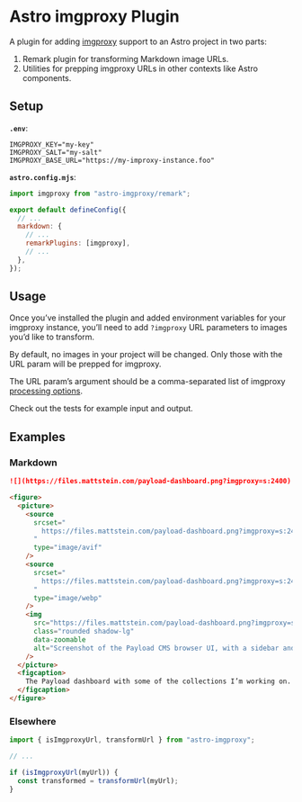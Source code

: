 # Astro imgproxy Plugin

A plugin for adding [imgproxy](https://github.com/imgproxy/imgproxy) support to an Astro project in two parts:

1. Remark plugin for transforming Markdown image URLs.
2. Utilities for prepping imgproxy URLs in other contexts like Astro components.

## Setup

**`.env`**:

```shell
IMGPROXY_KEY="my-key"
IMGPROXY_SALT="my-salt"
IMGPROXY_BASE_URL="https://my-improxy-instance.foo"
```

**`astro.config.mjs`**:

```js
import imgproxy from "astro-imgproxy/remark";

export default defineConfig({
  // ...
  markdown: {
    // ...
    remarkPlugins: [imgproxy],
    // ...
  },
});
```

## Usage

Once you’ve installed the plugin and added environment variables for your imgproxy instance, you’ll need to add `?imgproxy` URL parameters to images you’d like to transform.

By default, no images in your project will be changed. Only those with the URL param will be prepped for imgproxy.

The URL param’s argument should be a comma-separated list of imgproxy [processing options](https://docs.imgproxy.net/generating_the_url?id=processing-options).

Check out the tests for example input and output.

## Examples

### Markdown

```md
![](https://files.mattstein.com/payload-dashboard.png?imgproxy=s:2400)
```

```html
<figure>
  <picture>
    <source
      srcset="
        https://files.mattstein.com/payload-dashboard.png?imgproxy=s:2400,f:avif,q:95
      "
      type="image/avif"
    />
    <source
      srcset="
        https://files.mattstein.com/payload-dashboard.png?imgproxy=s:2400,f:webp,q:95
      "
      type="image/webp"
    />
    <img
      src="https://files.mattstein.com/payload-dashboard.png?imgproxy=s:2400"
      class="rounded shadow-lg"
      data-zoomable
      alt="Screenshot of the Payload CMS browser UI, with a sidebar and main content area listing Collections and Globals."
    />
  </picture>
  <figcaption>
    The Payload dashboard with some of the collections I’m working on.
  </figcaption>
</figure>
```

### Elsewhere

```js
import { isImgproxyUrl, transformUrl } from "astro-imgproxy";

// ...

if (isImgproxyUrl(myUrl)) {
  const transformed = transformUrl(myUrl);
}
```
